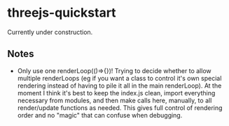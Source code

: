 # threejs-quickstart
Currently under construction.

## Notes
* Only use one renderLoop(()=>{})! Trying to decide whether to allow multiple renderLoops
  (eg if you want a class to control it's own special rendering instead of having
  to pile it all in the main renderLoop). At the moment I think it's best to keep
  the index.js clean, import everything necessary from modules, and then make calls
  here, manually, to all render/update functions as needed. This gives full control
  of rendering order and no "magic" that can confuse when debugging.
